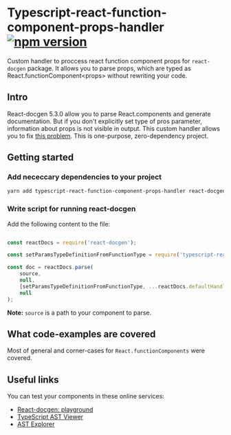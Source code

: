# Typescript-react-function-component-props-handler [![npm version](https://badge.fury.io/js/typescript-react-function-component-props-handler.svg)](https://badge.fury.io/js/typescript-react-function-component-props-handler)

Custom handler to proccess react function component props for `react-docgen` package. It allows you to parse props, which are typed as React.functionComponent&lt;props> without rewriting your code.

## Intro

React-docgen 5.3.0 allow you to parse React.components and generate documentation. But if you don't explicitly set type of pros parameter, information about props is not visible in output. This custom handler allows you to fix [this problem](https://github.com/reactjs/react-docgen/issues/387). This is one-purpose, zero-dependency project.

## Getting started

### Add nececcary dependencies to your project

```bash
yarn add typescript-react-function-component-props-handler react-docgen
```

### Write script for running react-docgen

Add the following content to the file:

```js

const reactDocs = require('react-docgen');

const setParamsTypeDefinitionFromFunctionType = require('typescript-react-function-component-props-handler');

const doc = reactDocs.parse(
    source,
    null,
    [setParamsTypeDefinitionFromFunctionType, ...reactDocs.defaultHandlers],
    null
);

```

**Note:** `source` is a path to your component to parse.

## What code-examples are covered

Most of general and corner-cases for `React.functionComponents` were covered.

## Useful links

You can test your components in these online services:

* [React-docgen: playground](https://reactcommunity.org/react-docgen/)
* [TypeScript AST Viewer](https://ts-ast-viewer.com/)
* [AST Explorer](https://astexplorer.net/)
